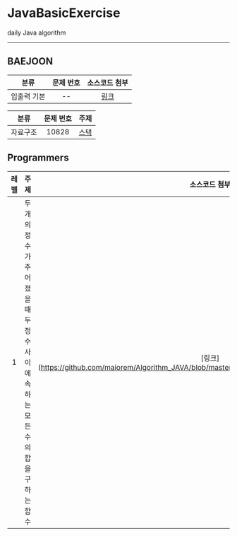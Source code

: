 # JavaBasicExercise
daily Java algorithm

<hr/>

## BAEJOON
| <center>분류</center> | <center>문제 번호</center> | <center>소스코드 첨부</center> |
| :-------------------: | :-------------------: | :-------------------: |
| <center>입출력 기본</center> | <center>--</center> | <center> [링크](https://github.com/maiorem/Algorithm_JAVA/tree/master/BackJoon/src/basicIO)</center> |

| <center>분류</center> | <center>문제 번호</center> | <center>주제</center> |
| :-------------------: | :-------------------: | :-------------------: |
| <center>자료구조</center> |<center>10828</center> | <center>[스택](https://www.acmicpc.net/problem/10828)</center> |


## Programmers

| <center>레벨</center> | <center>주제</center> | <center>소스코드 첨부</center> |
| :-------------------: | :-------------------: | :-------------------: |
| <center>1</center> |  <center>두개의 정수가 주어졌을 때 두 정수 사이에 속하는 모든 수의 합을 구하는 함수</center> |[링크] (https://github.com/maiorem/Algorithm_JAVA/blob/master/programmers1/src/skillLevel1/Integer1.java)|
